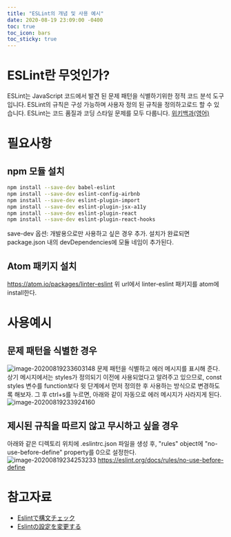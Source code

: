 ```yaml
---
title: "ESLint의 개념 및 사용 예시"
date: 2020-08-19 23:09:00 -0400
toc: true
toc_icon: bars
toc_sticky: true
---
```

# ESLint란 무엇인가?

ESLint는 JavaScript 코드에서 발견 된 문제 패턴을 식별하기위한 정적 코드 분석 도구입니다. ESLint의 규칙은 구성 가능하며 사용자 정의 된 규칙을 정의하고로드 할 수 있습니다. ESLint는 코드 품질과 코딩 스타일 문제를 모두 다룹니다. [위키백과(영어)](https://en.wikipedia.org/wiki/ESLint)

# 필요사항
## npm 모듈 설치
```bash
npm install --save-dev babel-eslint
npm install --save-dev eslint-config-airbnb
npm install --save-dev eslint-plugin-import
npm install --save-dev eslint-plugin-jsx-a11y
npm install --save-dev eslint-plugin-react
npm install --save-dev eslint-plugin-react-hooks
```
save-dev 옵션: 개발용으로만 사용하고 싶은 경우 추가.
설치가 완료되면 package.json 내의 devDependencies에 모듈 네임이 추가된다.

## Atom 패키지 설치
https://atom.io/packages/linter-eslint
위 url에서 linter-eslint 패키지를 atom에 install한다.

# 사용예시
## 문제 패턴을 식별한 경우
![image-20200819233603148](https://wonderminah.github.io/assets/img/image-20200819233603148.png)
문제 패턴을 식별하고 에러 메시지를 표시해 준다.
상기 메시지에서는 styles가 정의되기 이전에 사용되었다고 알려주고 있으므로, const styles 변수를 function보다 윗 단계에서 먼저 정의한 후 사용하는 방식으로 변경하도록 해보자.
그 후 ctrl+s를 누르면, 아래와 같이 자동으로 에러 메시지가 사라지게 된다.
![image-20200819233924160](https://wonderminah.github.io/assets/img/image-20200819233924160.png)

## 제시된 규칙을 따르지 않고 무시하고 싶을 경우
아래와 같은 디렉토리 위치에 .eslintrc.json 파일을 생성 후, "rules" object에 "no-use-before-define" property를 0으로 설정한다.
![image-20200819234253233](https://wonderminah.github.io/assets/img/image-20200819234253233.png)
https://eslint.org/docs/rules/no-use-before-define

# 참고자료
* [Eslintで構文チェック](https://www.udemy.com/course/react-native-ios-android/learn/lecture/8436162#overview)
* [Eslintの設定を変更する](https://www.udemy.com/course/react-native-ios-android/learn/lecture/8436168#overview)
